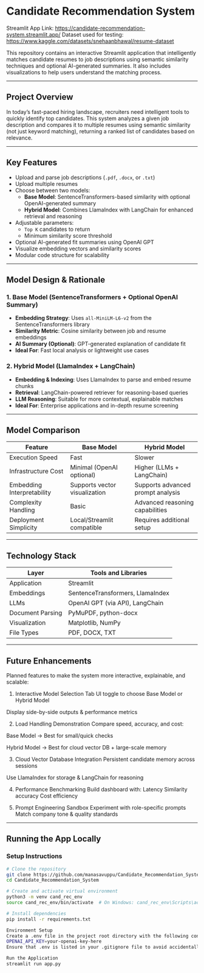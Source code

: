 # Candidate Recommendation System
Streamlit App Link: https://candidate-recommendation-system.streamlit.app/
Dataset used for testing: https://www.kaggle.com/datasets/snehaanbhawal/resume-dataset

This repository contains an interactive Streamlit application that intelligently matches candidate resumes to job descriptions using semantic similarity techniques and optional AI-generated summaries. It also includes visualizations to help users understand the matching process.

---

## Project Overview

In today’s fast-paced hiring landscape, recruiters need intelligent tools to quickly identify top candidates. This system analyzes a given job description and compares it to multiple resumes using semantic similarity (not just keyword matching), returning a ranked list of candidates based on relevance.

---

## Key Features

- Upload and parse job descriptions (`.pdf`, `.docx`, or `.txt`)
- Upload multiple resumes
- Choose between two models:
  - **Base Model**: SentenceTransformers-based similarity with optional OpenAI-generated summary
  - **Hybrid Model**: Combines LlamaIndex with LangChain for enhanced retrieval and reasoning
- Adjustable parameters:
  - `Top K` candidates to return
  - Minimum similarity score threshold
- Optional AI-generated fit summaries using OpenAI GPT
- Visualize embedding vectors and similarity scores
- Modular code structure for scalability

---

## Model Design & Rationale

### 1. Base Model (SentenceTransformers + Optional OpenAI Summary)

- **Embedding Strategy**: Uses `all-MiniLM-L6-v2` from the SentenceTransformers library
- **Similarity Metric**: Cosine similarity between job and resume embeddings
- **AI Summary (Optional)**: GPT-generated explanation of candidate fit
- **Ideal For**: Fast local analysis or lightweight use cases

### 2. Hybrid Model (LlamaIndex + LangChain)

- **Embedding & Indexing**: Uses LlamaIndex to parse and embed resume chunks
- **Retrieval**: LangChain-powered retriever for reasoning-based queries
- **LLM Reasoning**: Suitable for more contextual, explainable matches
- **Ideal For**: Enterprise applications and in-depth resume screening

---

## Model Comparison

| Feature                  | Base Model                        | Hybrid Model                         |
|--------------------------|------------------------------------|--------------------------------------|
| Execution Speed          | Fast                               | Slower                               |
| Infrastructure Cost      | Minimal (OpenAI optional)          | Higher (LLMs + LangChain)            |
| Embedding Interpretability | Supports vector visualization    | Supports advanced prompt analysis    |
| Complexity Handling      | Basic                              | Advanced reasoning capabilities       |
| Deployment Simplicity    | Local/Streamlit compatible         | Requires additional setup            |

---

## Technology Stack

| Layer             | Tools and Libraries                      |
|-------------------|------------------------------------------|
| Application       | Streamlit                               |
| Embeddings        | SentenceTransformers, LlamaIndex         |
| LLMs              | OpenAI GPT (via API), LangChain          |
| Document Parsing  | PyMuPDF, python-docx                     |
| Visualization     | Matplotlib, NumPy                        |
| File Types        | PDF, DOCX, TXT                           |

---
## Future Enhancements
Planned features to make the system more interactive, explainable, and scalable:

1. Interactive Model Selection Tab
UI toggle to choose Base Model or Hybrid Model

Display side-by-side outputs & performance metrics

2. Load Handling Demonstration
Compare speed, accuracy, and cost:

Base Model → Best for small/quick checks

Hybrid Model → Best for cloud vector DB + large-scale memory

3. Cloud Vector Database Integration
Persistent candidate memory across sessions

Use LlamaIndex for storage & LangChain for reasoning

4. Performance Benchmarking
Build dashboard with:
Latency
Similarity accuracy
Cost efficiency

5. Prompt Engineering Sandbox
Experiment with role-specific prompts
Match company tone & quality standards
---
## Running the App Locally

### Setup Instructions

```bash
# Clone the repository
git clone https://github.com/manasavuppu/Candidate_Recommendation_System.git
cd Candidate_Recommendation_System

# Create and activate virtual environment
python3 -m venv cand_rec_env
source cand_rec_env/bin/activate  # On Windows: cand_rec_env\Scripts\activate

# Install dependencies
pip install -r requirements.txt

Environment Setup
Create a .env file in the project root directory with the following content:
OPENAI_API_KEY=your-openai-key-here
Ensure that .env is listed in your .gitignore file to avoid accidentally pushing secrets to GitHub.

Run the Application
streamlit run app.py

